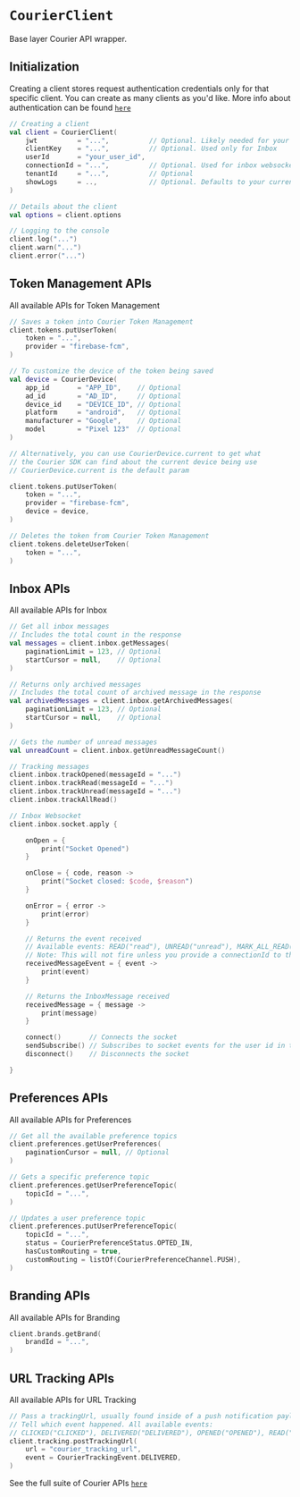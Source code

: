 # `CourierClient`

Base layer Courier API wrapper.

## Initialization

Creating a client stores request authentication credentials only for that specific client. You can create as many clients as you'd like. More info about authentication can be found <a href="https://github.com/trycourier/courier-android/blob/master/Docs/Authentication.md#going-to-production"><code>here</code></a>

```kotlin
// Creating a client
val client = CourierClient(
    jwt          = "...",          // Optional. Likely needed for your use case. See above for more authentication details.
    clientKey    = "...",          // Optional. Used only for Inbox
    userId       = "your_user_id",
    connectionId = "...",          // Optional. Used for inbox websocket
    tenantId     = "...",          // Optional
    showLogs     = ..,             // Optional. Defaults to your current BuildConfig
)

// Details about the client
val options = client.options

// Logging to the console
client.log("...")
client.warn("...")
client.error("...")
```

## Token Management APIs

All available APIs for Token Management

```kotlin
// Saves a token into Courier Token Management
client.tokens.putUserToken(
    token = "...",
    provider = "firebase-fcm",
)

// To customize the device of the token being saved
val device = CourierDevice(
    app_id       = "APP_ID",    // Optional
    ad_id        = "AD_ID",     // Optional
    device_id    = "DEVICE_ID", // Optional
    platform     = "android",   // Optional
    manufacturer = "Google",    // Optional
    model        = "Pixel 123"  // Optional
)

// Alternatively, you can use CourierDevice.current to get what
// the Courier SDK can find about the current device being use
// CourierDevice.current is the default param

client.tokens.putUserToken(
    token = "...",
    provider = "firebase-fcm",
    device = device,
)

// Deletes the token from Courier Token Management
client.tokens.deleteUserToken(
    token = "...",
)
```

## Inbox APIs

All available APIs for Inbox

```kotlin
// Get all inbox messages
// Includes the total count in the response
val messages = client.inbox.getMessages(
    paginationLimit = 123, // Optional
    startCursor = null,    // Optional
)

// Returns only archived messages
// Includes the total count of archived message in the response
val archivedMessages = client.inbox.getArchivedMessages(
    paginationLimit = 123, // Optional
    startCursor = null,    // Optional
)

// Gets the number of unread messages
val unreadCount = client.inbox.getUnreadMessageCount()

// Tracking messages
client.inbox.trackOpened(messageId = "...")
client.inbox.trackRead(messageId = "...")
client.inbox.trackUnread(messageId = "...")
client.inbox.trackAllRead()

// Inbox Websocket
client.inbox.socket.apply {

    onOpen = {
        print("Socket Opened")
    }

    onClose = { code, reason ->
        print("Socket closed: $code, $reason")
    }

    onError = { error ->
        print(error)
    }

    // Returns the event received
    // Available events: READ("read"), UNREAD("unread"), MARK_ALL_READ("mark-all-read"), OPENED("opened"), ARCHIVE("archive")
    // Note: This will not fire unless you provide a connectionId to the client and the event comes from another app using a different connectionId
    receivedMessageEvent = { event ->
        print(event)
    }

    // Returns the InboxMessage received
    receivedMessage = { message ->
        print(message)
    }

    connect()       // Connects the socket
    sendSubscribe() // Subscribes to socket events for the user id in the client
    disconnect()    // Disconnects the socket

}
```

## Preferences APIs

All available APIs for Preferences

```kotlin
// Get all the available preference topics
client.preferences.getUserPreferences(
    paginationCursor = null, // Optional
)

// Gets a specific preference topic
client.preferences.getUserPreferenceTopic(
    topicId = "...",
)

// Updates a user preference topic
client.preferences.putUserPreferenceTopic(
    topicId = "...",
    status = CourierPreferenceStatus.OPTED_IN,
    hasCustomRouting = true,
    customRouting = listOf(CourierPreferenceChannel.PUSH),
)
```

## Branding APIs

All available APIs for Branding

```kotlin
client.brands.getBrand(
    brandId = "...",
)
```

## URL Tracking APIs

All available APIs for URL Tracking

```kotlin
// Pass a trackingUrl, usually found inside of a push notification payload or Inbox message
// Tell which event happened. All available events:
// CLICKED("CLICKED"), DELIVERED("DELIVERED"), OPENED("OPENED"), READ("READ"), UNREAD("UNREAD")
client.tracking.postTrackingUrl(
    url = "courier_tracking_url",
    event = CourierTrackingEvent.DELIVERED,
)
```

See the full suite of Courier APIs <a href="https://www.courier.com/docs/reference/"><code>here</code></a>
